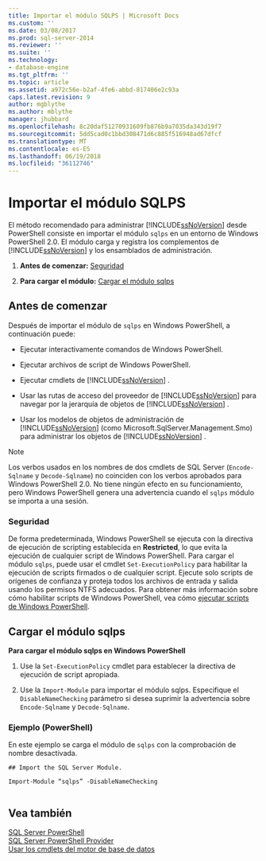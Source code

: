 ```yaml
---
title: Importar el módulo SQLPS | Microsoft Docs
ms.custom: ''
ms.date: 03/08/2017
ms.prod: sql-server-2014
ms.reviewer: ''
ms.suite: ''
ms.technology:
- database-engine
ms.tgt_pltfrm: ''
ms.topic: article
ms.assetid: a972c56e-b2af-4fe6-abbd-817406e2c93a
caps.latest.revision: 9
author: mgblythe
ms.author: mblythe
manager: jhubbard
ms.openlocfilehash: 8c20daf51270931609fb876b9a7035da343d19f7
ms.sourcegitcommit: 5dd5cad0c1bbd308471d6c885f516948ad67dfcf
ms.translationtype: MT
ms.contentlocale: es-ES
ms.lasthandoff: 06/19/2018
ms.locfileid: "36112746"
---
```

# <a name="import-the-sqlps-module"></a>Importar el módulo SQLPS
  El método recomendado para administrar [!INCLUDE[ssNoVersion](../includes/ssnoversion-md.md)] desde PowerShell consiste en importar el módulo `sqlps` en un entorno de Windows PowerShell 2.0. El módulo carga y registra los complementos de [!INCLUDE[ssNoVersion](../includes/ssnoversion-md.md)] y los ensamblados de administración.  
  
1.  **Antes de comenzar:**  [Seguridad](#Security)  
  
2.  **Para cargar el módulo:**  [Cargar el módulo sqlps](#LoadSqlps)  
  
## <a name="before-you-begin"></a>Antes de comenzar  
 Después de importar el módulo de `sqlps` en Windows PowerShell, a continuación puede:  
  
-   Ejecutar interactivamente comandos de Windows PowerShell.  
  
-   Ejecutar archivos de script de Windows PowerShell.  
  
-   Ejecutar cmdlets de [!INCLUDE[ssNoVersion](../includes/ssnoversion-md.md)] .  
  
-   Usar las rutas de acceso del proveedor de [!INCLUDE[ssNoVersion](../includes/ssnoversion-md.md)] para navegar por la jerarquía de objetos de [!INCLUDE[ssNoVersion](../includes/ssnoversion-md.md)] .  
  
-   Usar los modelos de objetos de administración de [!INCLUDE[ssNoVersion](../includes/ssnoversion-md.md)] (como Microsoft.SqlServer.Management.Smo) para administrar los objetos de [!INCLUDE[ssNoVersion](../includes/ssnoversion-md.md)] .  
  
> [!NOTE]  
>  Los verbos usados en los nombres de dos cmdlets de SQL Server (`Encode-Sqlname` y `Decode-Sqlname`) no coinciden con los verbos aprobados para Windows PowerShell 2.0. No tiene ningún efecto en su funcionamiento, pero Windows PowerShell genera una advertencia cuando el `sqlps` módulo se importa a una sesión.  
  
###  <a name="Security"></a> Seguridad  
 De forma predeterminada, Windows PowerShell se ejecuta con la directiva de ejecución de scripting establecida en **Restricted**, lo que evita la ejecución de cualquier script de Windows PowerShell. Para cargar el módulo `sqlps`, puede usar el cmdlet `Set-ExecutionPolicy` para habilitar la ejecución de scripts firmados o de cualquier script. Ejecute solo scripts de orígenes de confianza y proteja todos los archivos de entrada y salida usando los permisos NTFS adecuados. Para obtener más información sobre cómo habilitar scripts de Windows PowerShell, vea cómo [ejecutar scripts de Windows PowerShell](http://www.microsoft.com/technet/scriptcenter/topics/winpsh/manual/run.mspx).  
  
##  <a name="LoadSqlps"></a> Cargar el módulo sqlps  
 **Para cargar el módulo sqlps en Windows PowerShell**  
  
1.  Use la `Set-ExecutionPolicy` cmdlet para establecer la directiva de ejecución de script apropiada.  
  
2.  Use la `Import-Module` para importar el módulo sqlps. Especifique el `DisableNameChecking` parámetro si desea suprimir la advertencia sobre `Encode-Sqlname` y `Decode-Sqlname`.  
  
### <a name="example-powershell"></a>Ejemplo (PowerShell)  
 En este ejemplo se carga el módulo de `sqlps` con la comprobación de nombre desactivada.  
  
```  
## Import the SQL Server Module.  
  
Import-Module “sqlps” -DisableNameChecking  
  
```  
  

  
## <a name="see-also"></a>Vea también  
 [SQL Server PowerShell](../powershell/sql-server-powershell.md)   
 [SQL Server PowerShell Provider](../powershell/sql-server-powershell-provider.md)   
 [Usar los cmdlets del motor de base de datos](../../2014/database-engine/use-the-database-engine-cmdlets.md)  
  
  
